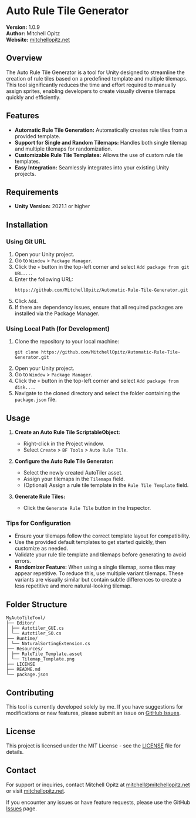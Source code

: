 # Auto Rule Tile Generator

**Version:** 1.0.9  
**Author:** Mitchell Opitz  
**Website:** [mitchellopitz.net](https://www.mitchellopitz.net)

## Overview

The Auto Rule Tile Generator is a tool for Unity designed to streamline the creation of rule tiles based on a predefined template and multiple tilemaps. This tool significantly reduces the time and effort required to manually assign sprites, enabling developers to create visually diverse tilemaps quickly and efficiently.

## Features

- **Automatic Rule Tile Generation:** Automatically creates rule tiles from a provided template.
- **Support for Single and Random Tilemaps:** Handles both single tilemap and multiple tilemaps for randomization.
- **Customizable Rule Tile Templates:** Allows the use of custom rule tile templates.
- **Easy Integration:** Seamlessly integrates into your existing Unity projects.

## Requirements

- **Unity Version:** 2021.1 or higher

## Installation

### Using Git URL

1. Open your Unity project.
2. Go to `Window` > `Package Manager`.
3. Click the `+` button in the top-left corner and select `Add package from git URL...`.
4. Enter the following URL:
    ```
    https://github.com/MitchellOpitz/Automatic-Rule-Tile-Generator.git
    ```
5. Click `Add`.
6. If there are dependency issues, ensure that all required packages are installed via the Package Manager.

### Using Local Path (for Development)

1. Clone the repository to your local machine:
    ```
    git clone https://github.com/MitchellOpitz/Automatic-Rule-Tile-Generator.git
    ```
2. Open your Unity project.
3. Go to `Window` > `Package Manager`.
4. Click the `+` button in the top-left corner and select `Add package from disk...`.
5. Navigate to the cloned directory and select the folder containing the `package.json` file.

## Usage

1. **Create an Auto Rule Tile ScriptableObject:**
    - Right-click in the Project window.
    - Select `Create` > `BF Tools` > `Auto Rule Tile`.

2. **Configure the Auto Rule Tile Generator:**
    - Select the newly created AutoTiler asset.
    - Assign your tilemaps in the `Tilemaps` field.
    - (Optional) Assign a rule tile template in the `Rule Tile Template` field.

3. **Generate Rule Tiles:**
    - Click the `Generate Rule Tile` button in the Inspector.

### Tips for Configuration

- Ensure your tilemaps follow the correct template layout for compatibility.
- Use the provided default templates to get started quickly, then customize as needed.
- Validate your rule tile template and tilemaps before generating to avoid errors.
- **Randomizer Feature:** When using a single tilemap, some tiles may appear repetitive. To reduce this, use multiple variant tilemaps. These variants are visually similar but contain subtle differences to create a less repetitive and more natural-looking tilemap.

## Folder Structure

```
MyAutoTileTool/
├── Editor/
│ ├── Autotiler_GUI.cs
│ └── Autotiler_SO.cs
├── Runtime/
│ └── NaturalSortingExtension.cs
├── Resources/
│ ├── RuleTile_Template.asset
│ └── Tilemap_Template.png
├── LICENSE
├── README.md
└── package.json
```

## Contributing

This tool is currently developed solely by me. If you have suggestions for modifications or new features, please submit an issue on [GitHub Issues](https://github.com/MitchellOpitz/Automatic-Rule-Tile-Generator/issues).

## License

This project is licensed under the MIT License - see the [LICENSE](LICENSE) file for details.

## Contact

For support or inquiries, contact Mitchell Opitz at [mitchell@mitchellopitz.net](mailto:mitchell@mitchellopitz.net) or visit [mitchellopitz.net](https://www.mitchellopitz.net).

If you encounter any issues or have feature requests, please use the GitHub [Issues](https://github.com/MitchellOpitz/Automatic-Rule-Tile-Generator/issues) page.
